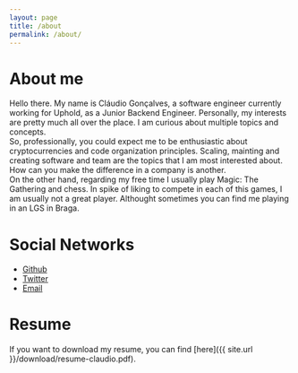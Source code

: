 ```yaml
---
layout: page
title: /about
permalink: /about/
---
```


# About me

Hello there. My name is Cláudio Gonçalves, a software engineer currently working for Uphold, as a Junior Backend Engineer.
Personally, my interests are pretty much all over the place. I am curious about multiple topics and concepts. <br />
So, professionally, you could expect me to be enthusiastic about cryptocurrencies and code organization principles. Scaling, mainting and creating software and team are the topics that I am most interested about. How can you make the difference in a company is another. <br />
On the other hand, regarding my free time I usually play Magic: The Gathering and chess. In spike of liking to compete in each of this games, I am usually not a great player. Althought sometimes you can find me playing in an LGS in Braga. 

# Social Networks

- [Github](https://github.com/cfsgoncalves)
- [Twitter](https://twitter.com/themegalovanic)
- [Email](claudiogilipesilvagoncalves@gmail.com)

# Resume

If you want to download my resume, you can find [here]({{ site.url }}/download/resume-claudio.pdf).